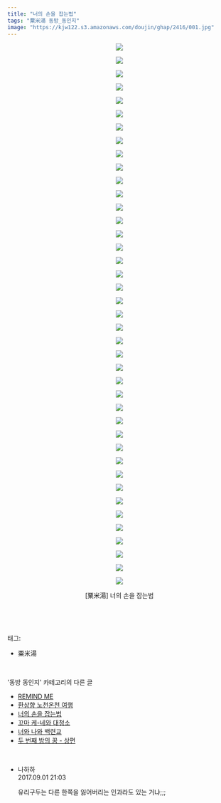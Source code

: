 ```yaml
---
title: "너의 손을 잡는법"
tags: "粟米湯 동방_동인지"
image: "https://kjw122.s3.amazonaws.com/doujin/ghap/2416/001.jpg"
---
```

<div class="article">
<p style="text-align: center; clear: none; float: none;"><img src="{{ site.imgserver5 }}/ghap/2416/001.jpg"/></p>
<p style="text-align: center; clear: none; float: none;"><img src="{{ site.imgserver5 }}/ghap/2416/002.jpg"/></p>
<p style="text-align: center; clear: none; float: none;"><img src="{{ site.imgserver5 }}/ghap/2416/003.jpg"/></p>
<p style="text-align: center; clear: none; float: none;"><img src="{{ site.imgserver5 }}/ghap/2416/004.jpg"/></p>
<p style="text-align: center; clear: none; float: none;"><img src="{{ site.imgserver5 }}/ghap/2416/005.jpg"/></p>
<p style="text-align: center; clear: none; float: none;"><img src="{{ site.imgserver5 }}/ghap/2416/006.jpg"/></p>
<p style="text-align: center; clear: none; float: none;"><img src="{{ site.imgserver5 }}/ghap/2416/007.jpg"/></p>
<p style="text-align: center; clear: none; float: none;"><img src="{{ site.imgserver5 }}/ghap/2416/008.jpg"/></p>
<p style="text-align: center; clear: none; float: none;"><img src="{{ site.imgserver5 }}/ghap/2416/009.jpg"/></p>
<p style="text-align: center; clear: none; float: none;"><img src="{{ site.imgserver5 }}/ghap/2416/010.jpg"/></p>
<p style="text-align: center; clear: none; float: none;"><img src="{{ site.imgserver5 }}/ghap/2416/011.jpg"/></p>
<p style="text-align: center; clear: none; float: none;"><img src="{{ site.imgserver5 }}/ghap/2416/012.jpg"/></p>
<p style="text-align: center; clear: none; float: none;"><img src="{{ site.imgserver5 }}/ghap/2416/013.jpg"/></p>
<p style="text-align: center; clear: none; float: none;"><img src="{{ site.imgserver5 }}/ghap/2416/014.jpg"/></p>
<p style="text-align: center; clear: none; float: none;"><img src="{{ site.imgserver5 }}/ghap/2416/015.jpg"/></p>
<p style="text-align: center; clear: none; float: none;"><img src="{{ site.imgserver5 }}/ghap/2416/016.jpg"/></p>
<p style="text-align: center; clear: none; float: none;"><img src="{{ site.imgserver5 }}/ghap/2416/017.jpg"/></p>
<p style="text-align: center; clear: none; float: none;"><img src="{{ site.imgserver5 }}/ghap/2416/018.jpg"/></p>
<p style="text-align: center; clear: none; float: none;"><img src="{{ site.imgserver5 }}/ghap/2416/019.jpg"/></p>
<p style="text-align: center; clear: none; float: none;"><img src="{{ site.imgserver5 }}/ghap/2416/020.jpg"/></p>
<p style="text-align: center; clear: none; float: none;"><img src="{{ site.imgserver5 }}/ghap/2416/021.jpg"/></p>
<p style="text-align: center; clear: none; float: none;"><img src="{{ site.imgserver5 }}/ghap/2416/022.jpg"/></p>
<p style="text-align: center; clear: none; float: none;"><img src="{{ site.imgserver5 }}/ghap/2416/023.jpg"/></p>
<p style="text-align: center; clear: none; float: none;"><img src="{{ site.imgserver5 }}/ghap/2416/024.jpg"/></p>
<p style="text-align: center; clear: none; float: none;"><img src="{{ site.imgserver5 }}/ghap/2416/025.jpg"/></p>
<p style="text-align: center; clear: none; float: none;"><img src="{{ site.imgserver5 }}/ghap/2416/026.jpg"/></p>
<p style="text-align: center; clear: none; float: none;"><img src="{{ site.imgserver5 }}/ghap/2416/027.jpg"/></p>
<p style="text-align: center; clear: none; float: none;"><img src="{{ site.imgserver5 }}/ghap/2416/028.jpg"/></p>
<p style="text-align: center; clear: none; float: none;"><img src="{{ site.imgserver5 }}/ghap/2416/029.jpg"/></p>
<p style="text-align: center; clear: none; float: none;"><img src="{{ site.imgserver5 }}/ghap/2416/030.jpg"/></p>
<p style="text-align: center; clear: none; float: none;"><img src="{{ site.imgserver5 }}/ghap/2416/031.jpg"/></p>
<p style="text-align: center; clear: none; float: none;"><img src="{{ site.imgserver5 }}/ghap/2416/032.jpg"/></p>
<p style="text-align: center; clear: none; float: none;"><img src="{{ site.imgserver5 }}/ghap/2416/033.jpg"/></p>
<p style="text-align: center; clear: none; float: none;"><img src="{{ site.imgserver5 }}/ghap/2416/034.jpg"/></p>
<p style="text-align: center; clear: none; float: none;"><img src="{{ site.imgserver5 }}/ghap/2416/035.jpg"/></p>
<p style="text-align: center; clear: none; float: none;"><img src="{{ site.imgserver5 }}/ghap/2416/036.jpg"/></p>
<p style="text-align: center; clear: none; float: none;"><img src="{{ site.imgserver5 }}/ghap/2416/037.jpg"/></p>
<p style="text-align: center; clear: none; float: none;"><img src="{{ site.imgserver5 }}/ghap/2416/038.jpg"/></p>
<p style="text-align: center; clear: none; float: none;"><img src="{{ site.imgserver5 }}/ghap/2416/039.jpg"/></p>
<p style="text-align: center; clear: none; float: none;"><img src="{{ site.imgserver5 }}/ghap/2416/040.jpg"/></p>
<p style="text-align: center; clear: none; float: none;"><img src="{{ site.imgserver5 }}/ghap/2416/041.jpg"/></p>
<p style="text-align: center; clear: none; float: none;">[粟米湯] 너의 손을 잡는법</p>
<p><br/></p>
</div><br/>
<div class="tagTrail">
<p>태그: </p>
<ul>
<li>粟米湯</li>
</ul>
</div><br/>
<div class="another">
<p>'동방 동인지' 카테고리의 다른 글</p>
<ul>
<li><a href="/ghap_2419">REMIND ME</a></li>
<li><a href="/ghap_2417">환상향 노천온천 여행</a></li>
<li><a href="/ghap_2416">너의 손을 잡는법</a></li>
<li><a href="/ghap_2415">꼬마 케-네와 대청소</a></li>
<li><a href="/ghap_2413">너와 나와 백련교</a></li>
<li><a href="/ghap_2412">두 번째 밤의 꿈 - 상편</a></li>
</ul>
</div><br/>
<div class="cb_module cb_fluid">
<div class="cb_wrt cb_profile">
<div class="comment">
<ul>
<li class="cb_thumb_off" id="comment15073894">
<div class="cb_comment_area">
<div class="cb_info_area">
<div class="cb_section">
<span class="cb_nick_name">나하하</span>
</div>
<div class="cb_section">
<span class="cb_date">2017.09.01 21:03 </span>
</div>
</div>
<div class="cb_dsc_comment">
<p class="cb_dsc">
											유리구두는 다른 한쪽을 잃어버리는 인과라도 있는 거냐;;;
										</p>
</div>
</div></li>
</ul>
</div>
</div><!-- commentList close -->
</div><br/>
